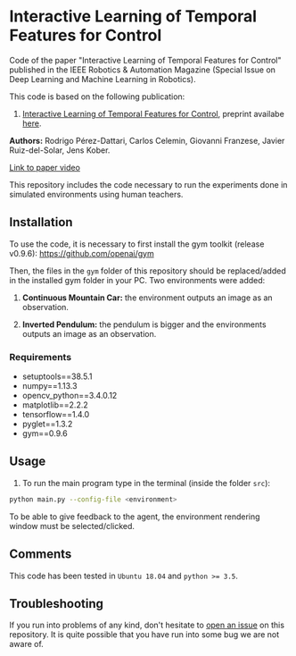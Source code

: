 # Interactive Learning of Temporal Features for Control
Code of the paper "Interactive Learning of Temporal Features for Control" published in the IEEE Robotics & Automation Magazine (Special Issue on Deep Learning and Machine Learning in Robotics).

This code is based on the following publication:
1. [Interactive Learning of Temporal Features for Control](https://ieeexplore.ieee.org/document/9076630), preprint availabe [here](http://www.jenskober.de/publications/PerezDattari2020RAM.pdf).

**Authors:** Rodrigo Pérez-Dattari, Carlos Celemin, Giovanni Franzese, Javier Ruiz-del-Solar, Jens Kober.

[Link to paper video](https://youtu.be/4kWGfNdm21A)

This repository includes the code necessary to run the experiments done in simulated environments using human teachers.
## Installation

To use the code, it is necessary to first install the gym toolkit (release v0.9.6): https://github.com/openai/gym

Then, the files in the `gym` folder of this repository should be replaced/added in the installed gym folder in your PC. Two environments were added:

1. **Continuous Mountain Car:** the environment outputs an image as an observation.

1. **Inverted Pendulum:** the pendulum is bigger and the environments outputs an image as an observation.

### Requirements
* setuptools==38.5.1
* numpy==1.13.3
* opencv_python==3.4.0.12
* matplotlib==2.2.2
* tensorflow==1.4.0
* pyglet==1.3.2
* gym==0.9.6

## Usage

1. To run the main program type in the terminal (inside the folder `src`):

```bash 
python main.py --config-file <environment>
```

To be able to give feedback to the agent, the environment rendering window must be selected/clicked.

## Comments

This code has been tested in `Ubuntu 18.04` and `python >= 3.5`.

## Troubleshooting

If you run into problems of any kind, don't hesitate to [open an issue](https://github.com/rperezdattari/Interactive-Learning-of-Temporal-Features-for-Control/issues) on this repository. It is quite possible that you have run into some bug we are not aware of.

